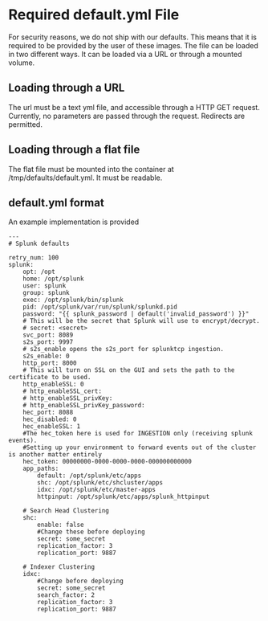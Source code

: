 # Required default.yml File
For security reasons, we do not ship with our defaults.  This means that it is required to be provided by the user of these images.  The file can be loaded in two different ways.  It can be loaded via a URL or through a mounted volume.

## Loading through a URL
The url must be a text yml file, and accessible through a HTTP GET request.  Currently, no parameters are passed through the request.  Redirects are permitted.

## Loading through a flat file
The flat file must be mounted into the container at /tmp/defaults/default.yml.  It must be readable.

## default.yml format
An example implementation is provided
```
---
# Splunk defaults

retry_num: 100
splunk:
    opt: /opt
    home: /opt/splunk
    user: splunk
    group: splunk
    exec: /opt/splunk/bin/splunk
    pid: /opt/splunk/var/run/splunk/splunkd.pid
    password: "{{ splunk_password | default('invalid_password') }}"
    # This will be the secret that Splunk will use to encrypt/decrypt.
    # secret: <secret>
    svc_port: 8089
    s2s_port: 9997
    # s2s_enable opens the s2s_port for splunktcp ingestion.
    s2s_enable: 0
    http_port: 8000
    # This will turn on SSL on the GUI and sets the path to the certificate to be used.
    http_enableSSL: 0
    # http_enableSSL_cert:
    # http_enableSSL_privKey:
    # http_enableSSL_privKey_password:
    hec_port: 8088
    hec_disabled: 0
    hec_enableSSL: 1
    #The hec_token here is used for INGESTION only (receiving splunk events).
    #Setting up your environment to forward events out of the cluster is another matter entirely
    hec_token: 00000000-0000-0000-0000-000000000000
    app_paths:
        default: /opt/splunk/etc/apps
        shc: /opt/splunk/etc/shcluster/apps
        idxc: /opt/splunk/etc/master-apps
        httpinput: /opt/splunk/etc/apps/splunk_httpinput

    # Search Head Clustering
    shc:
        enable: false
		#Change these before deploying
        secret: some_secret
        replication_factor: 3
        replication_port: 9887

    # Indexer Clustering
    idxc:
	    #Change before deploying
        secret: some_secret
        search_factor: 2
        replication_factor: 3
        replication_port: 9887
```

